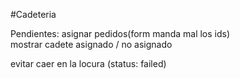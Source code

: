 #Cadeteria

Pendientes:
asignar pedidos(form manda mal los ids)<br>
mostrar cadete asignado / no asignado <br>

evitar caer en la locura (status: failed)

